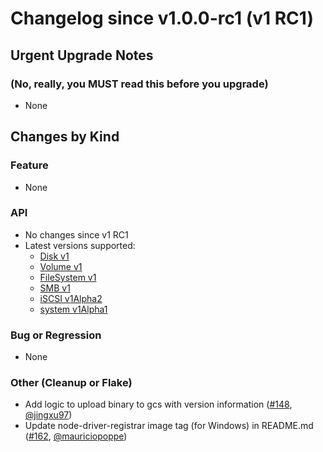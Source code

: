 # Changelog since v1.0.0-rc1 (v1 RC1)

## Urgent Upgrade Notes

### (No, really, you MUST read this before you upgrade)

- None

## Changes by Kind

### Feature

- None

### API
- No changes since v1 RC1
- Latest versions supported:
  - [Disk v1](https://github.com/kubernetes-csi/csi-proxy/blob/master/client/api/disk/v1/api.proto)
  - [Volume v1](https://github.com/kubernetes-csi/csi-proxy/blob/master/client/api/volume/v1/api.proto)
  - [FileSystem v1](https://github.com/kubernetes-csi/csi-proxy/blob/master/client/api/filesystem/v1/api.proto)
  - [SMB v1](https://github.com/kubernetes-csi/csi-proxy/blob/master/client/api/smb/v1/api.proto)
  - [iSCSI v1Alpha2](https://github.com/kubernetes-csi/csi-proxy/blob/master/client/api/iscsi/v1alpha2/api.proto)
  - [system v1Alpha1](https://github.com/kubernetes-csi/csi-proxy/blob/master/client/api/system/v1alpha1/api.proto)

### Bug or Regression
- None

### Other (Cleanup or Flake)
- Add logic to upload binary to gcs with version information ([#148](https://github.com/kubernetes-csi/csi-proxy/pull/148), [@jingxu97](https://github.com/jingxu97))
- Update node-driver-registrar image tag (for Windows) in README.md ([#162](https://github.com/kubernetes-csi/csi-proxy/pull/162), [@mauriciopoppe](https://github.com/mauriciopoppe))
